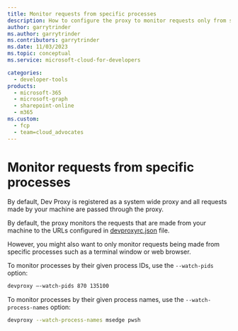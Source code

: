 ```yaml
---
title: Monitor requests from specific processes
description: How to configure the proxy to monitor requests only from specific processes
author: garrytrinder
ms.author: garrytrinder
ms.contributors: garrytrinder
ms.date: 11/03/2023
ms.topic: conceptual
ms.service: microsoft-cloud-for-developers

categories:
  - developer-tools
products:
  - microsoft-365
  - microsoft-graph
  - sharepoint-online
  - m365
ms.custom:
  - fcp
  - team=cloud_advocates
---
```


# Monitor requests from specific processes

By default, Dev Proxy is registered as a system wide proxy and all requests made by your machine are passed through the proxy.

By default, the proxy monitors the requests that are made from your machine to the URLs configured in [devproxyrc.json](../technical-reference/devproxyrc.md) file.

However, you might also want to only monitor requests being made from specific processes such as a terminal window or web browser.

To monitor processes by their given process IDs, use the `--watch-pids` option:

```sh
devproxy –-watch-pids 870 135100
```

To monitor processes by their given process names, use the `--watch-process-names` option:

```sh
devproxy --watch-process-names msedge pwsh
```
